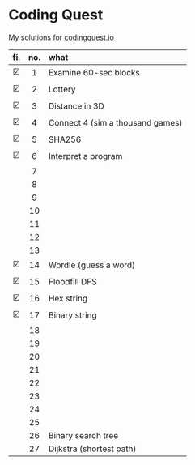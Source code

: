 # Coding Quest

My solutions for [codingquest.io](https://codingquest.io/) 

<!-- ![](https://codingquest.io/alien-256x256.png) -->

| fi. | no. | what |
| :----: | :-----: | :--- |
| ☑️      |    1    | Examine 60-sec blocks
| ☑️      |    2    | Lottery
| ☑️      |    3    | Distance in 3D
| ☑️      |    4    | Connect 4 (sim a thousand games)
| ☑️      |    5    | SHA256
| ☑️      |    6    | Interpret a program 
|        |    7    |      |
|        |    8    |      |
|        |    9    |      |
|        |   10    |      |
|        |   11    |      |
|        |   12    |      |
|        |   13    |      |
| ☑️      |   14    | Wordle (guess a word)
| ☑️      |   15    | Floodfill DFS
| ☑️      |   16    | Hex string
| ☑️      |   17    | Binary string 
|        |   18    |      |
|        |   19    |      |
|        |   20    |      |
|        |   21    |      |
|        |   22    |      |
|        |   23    |      |
|        |   24    |      |
|        |   25    |      |
|        |   26    | Binary search tree
|        |   27    | Dijkstra (shortest path)

